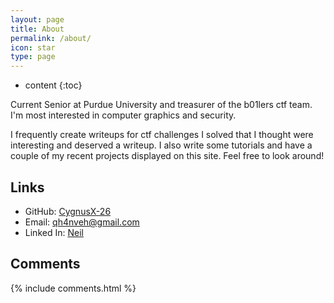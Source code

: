 ```yaml
---
layout: page
title: About
permalink: /about/
icon: star
type: page
---
```


* content
{:toc}


Current Senior at Purdue University and treasurer of the b01lers ctf team. I'm most interested in computer graphics and security.

I frequently create writeups for ctf challenges I solved that I thought were interesting and deserved a writeup. I also write some tutorials and have a couple of my recent projects displayed on this site. Feel free to look around!


## Links

* GitHub: [CygnusX-26](https://github.com/CygnusX-26)
* Email: qh4nveh@gmail.com
* Linked In: [Neil](https://www.linkedin.com/in/neil-van-eikema-hommes-34b369218/)

## Comments

{% include comments.html %}
